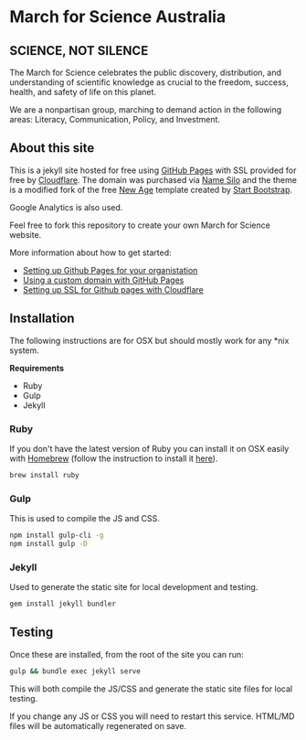 # March for Science Australia

## SCIENCE, NOT SILENCE

The March for Science celebrates the public discovery, distribution, and understanding of scientific knowledge as crucial to the freedom, success, health, and safety of life on this planet.

We are a nonpartisan group, marching to demand action in the following areas:
Literacy, Communication, Policy, and Investment.

## About this site

This is a jekyll site hosted for free using [GitHub Pages](https://pages.github.com/) with SSL provided for free by [Cloudflare](https://www.cloudflare.com). The domain was purchased via [Name Silo](https://www.namesilo.com) and the theme is a modified fork of the free [New Age](https://github.com/BlackrockDigital/startbootstrap-new-age) template created by [Start Bootstrap](https://startbootstrap.com/).

Google Analytics is also used.

Feel free to fork this repository to create your own March for Science website.

More information about how to get started:

  * [Setting up Github Pages for your organistation](https://help.github.com/articles/user-organization-and-project-pages/)
  * [Using a custom domain with GitHub Pages](https://help.github.com/articles/using-a-custom-domain-with-github-pages/)
  * [Setting up SSL for Github pages with Cloudflare](https://blog.cloudflare.com/secure-and-fast-github-pages-with-cloudflare/)


## Installation

The following instructions are for OSX but should mostly work for any *nix system.

**Requirements**

 * Ruby
 * Gulp
 * Jekyll

### Ruby

If you don't have the latest version of Ruby you can install it on OSX easily with [Homebrew](https://brew.sh/) (follow the instruction to install it [here](https://brew.sh/)).

```BASH
brew install ruby
```

### Gulp

This is used to compile the JS and CSS.

```BASH
npm install gulp-cli -g
npm install gulp -D
```

### Jekyll

Used to generate the static site for local development and testing.

```BASH
gem install jekyll bundler
```

## Testing

Once these are installed, from the root of the site you can run:

```BASH
gulp && bundle exec jekyll serve
```

This will both compile the JS/CSS and generate the static site files for local testing.

If you change any JS or CSS you will need to restart this service. HTML/MD files will be automatically regenerated on save.
